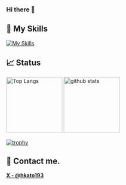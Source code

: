 ### Hi there 👋

## 🌱 My Skills

[![My Skills](https://skillicons.dev/icons?theme=light&perline=8&i=swift,cs,py,ts,c,cpp,js,dotnet,flask,processing,git,gitlab,md,regex,ros,linux,vscode,visualstudio)](https://skillicons.dev)

## 📈 Status

<p align="left"> 
  <img alt="Top Langs" height="150px" src="https://github-readme-stats.vercel.app/api/top-langs/?username=hirohitokato&layout=compact&show_icons=true" />
  <img alt="github stats" height="150px" src="https://github-readme-stats.vercel.app/api?username=hirohitokato" />
</p>

[![trophy](https://github-profile-trophy.vercel.app/?username=hirohitokato&margin-w=5)](https://github.com/hirohitokato/)

## 📨 Contact me.

**[X - @hkato193](https://twitter.com/hkato193)**

<!--
**hirohitokato/hirohitokato** is a ✨ _special_ ✨ repository because its `README.md` (this file) appears on your GitHub profile.

Here are some ideas to get you started:

- 🔭 I’m currently working on ...
- 🌱 I’m currently learning ...
- 👯 I’m looking to collaborate on ...
- 🤔 I’m looking for help with ...
- 💬 Ask me about ...
- 📫 How to reach me: ...
- 😄 Pronouns: ...
- ⚡ Fun fact: ...
-->
